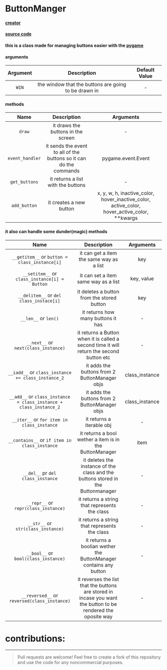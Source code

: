 # ButtonManger

#### [creator](https://github.com/Emc2356)
#### [source code](https://github.com/Emc2356/Pygame-Widgets)

#### this is a class made for managing buttons easier with the [pygame](https://www.pygame.org)

#### arguments

| Argument | Description | Default Value |
|:----------:|:-------------:|:---------------:|
| `WIN` | the window that the buttons are going to be drawn in | - |

#### methods 
| Name | Description | Arguments |
|:----:|:-----------:|:---------:|
| `draw` | it draws the buttons in the screen | - |
| `event_handler` | it sends the event to all of the buttons so it can do the commands | pygame.event.Event |
| `get_buttons` | it returns a list with the buttons | - |
| `add_button` | it creates a new button | x, y, w, h, inactive_color, hover_inactive_color, active_color, hover_active_color, **kwargs |

#### it also can handle some dunder(magic) methods
| Name | Description | Arguments |
|:----:|:-----------:|:---------:|
| `__getitem__` or `button = class_instance[i]` | it can get a item the same way as a list | key |
| `__setitem__` or `class_instance[i] = Button` | it can set a item same way as a list  | key, value |
| `__delitem__` or `del class_instace[i]` | it deletes a button from the stored button | key |
| `__len__` or `len()` | it returns how many buttons it has | - |
| `__next__` or ` next(class_instance)` | it returns a Button when it is called a second time it will return the second button etc | - |
| `__iadd__` or `class_instance += class_instance_2` | it adds the buttons from 2 ButtonManager objs | class_instance |
| `__add__` or `class_instance = class_instance + class_instance_2` | it adds the buttons from 2 ButtonManager objs | class_instance |
| `__iter__` or `for item in class_instance` | it returns a iterable obj | - |
| `__contains__` or `if item in class_instance` | it returns a bool wether a item is in the ButtonManager | item |
| `__del__` pr `del class_instance` | it deletes the instance of the class and the buttons stored in the Buttonmanager | - |
| `__repr__` or `repr(class_instance)` | it returns a string that represents the class | - |
| `__str__` or `str(class_instance)` | it returns a string that represents the class | - |
| `__bool__` or `bool(class_instance)` | it returns a boolian wether the ButtonManager contains any button | - |
| `__reversed__` or `reversed(class_instance)` | it reverses the list that the buttons are stored in incase you want the button to be rendered the oposite way | - |

# contributions:
---
> Pull requests are welcome!
> Feel free to create a fork of this repository and use the code for any noncommercial purposes.
